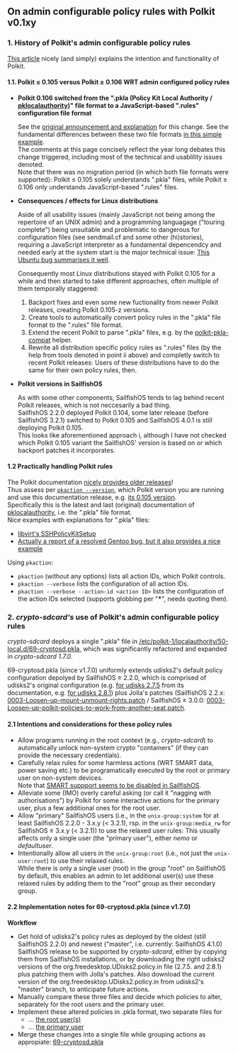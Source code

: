 ## On admin configurable policy rules with Polkit v0.1xy


### 1. History of Polkit's admin configurable policy rules

[This article](https://www.admin-magazine.com/Articles/Assigning-Privileges-with-sudo-and-PolicyKit) nicely (and simply) explains the intention and functionality of Polkit.


#### 1.1. Polkit ≤ 0.105 versus Polkit ≥ 0.106 WRT admin configured policy rules


* **Polkit 0.106 switched from the ".pkla (Policy Kit Local Authority / [pklocalauthority](https://www.freedesktop.org/software/polkit/docs/0.105/pklocalauthority.8.html))" file format to a JavaScript-based ".rules" configuration file format**
  
  See the [original announcement and explanation](https://davidz25.blogspot.com/2012/06/authorization-rules-in-polkit.html) for this change.    See the fundamental differences between these two file formats [in this simple example](https://fossies.org/linux/libvirt/docs/auth.rst#unix-socket-policykit-auth).<br />
  The comments at this page concisely reflect the year long debates this change triggered, including most of the technical and usablility issues denoted.<br />
  Note that there was no migration period (in which both file formats were supported): Polkit ≤ 0.105 solely understands ".pkla" files, while Polkit ≥ 0.106 only understands JavaScript-based ".rules" files.


* **Consequences / effects for Linux distributions**
  
  Aside of all usability issues (mainly JavaScript not being among the repertoire of an UNIX admin) and a programming languagage ("touring complete") being unsuitable and problematic to dangerous for configuration files (see sendmail.cf and some other (hi)stories), requiring a JavaScript interpreter as a fundamental depencendcy and needed early at the system start is the major technical issue: [This Ubuntu bug summarises it well](https://bugs.launchpad.net/ubuntu/+source/policykit-1/+bug/1086783).
  
  Consequently most Linux distributions stayed with Polkit 0.105 for a while and then started to take different approaches, often multiple of them temporally staggered:
  1. Backport fixes and even some new fuctionality from newer Polkit releases, creating Polkit 0.105-z versions.
  2. Create tools to automatically convert policy rules in the ".pkla" file format to the ".rules" file format.
  3. Extend the recent Polkit to parse ".pkla" files, e.g. by the [polkit-pkla-compat](https://pagure.io/polkit-pkla-compat) helper.
  4. Rewrite all distribution specific policy rules as ".rules" files (by the help from tools denoted in point ii above) and completly switch to recent Polkit releases: Users of these distributions have to do the same for their own policy rules, then.


* **Polkit versions in SailfishOS**
  
  As with some other components, SailfishOS tends to lag behind recent Polkit releases, which is not neccesarily a bad thing.<br />
  SailfishOS 2.2.0 deployed Polkit 0.104, some later release (before SailfishOS 3.2.1) switched to Polkit 0.105 and SailfishOS 4.0.1 is still deploying Polkit 0.105.<br />
  This looks like aforementioned approach i, although I have not checked which Polkit 0.105 variant the SailfishOS' version is based on or which backport patches it incorporates.


#### 1.2 Practically handling Polkit rules

The Polkit documentation [nicely provides older releases](https://www.freedesktop.org/software/polkit/docs/)!<br />
Thus assess per [`pkaction --version`](https://www.freedesktop.org/software/polkit/docs/0.105/pkaction.1.html), which Polkit version you are running and use this documentation release, e.g. [its 0.105 version](https://www.freedesktop.org/software/polkit/docs/0.105/index.html).<br />
Specifically this is the latest and last (original) documentation of [pklocalauthority](https://www.freedesktop.org/software/polkit/docs/0.105/pklocalauthority.8.html), i.e. the ".pkla" file format.<br />
Nice examples with explanations for ".pkla" files:
* [libvirt's SSHPolicyKitSetup](https://wiki.libvirt.org/page/SSHPolicyKitSetup#Configuration_for_individual_users)
* [Actually a report of a resolved Gentoo bug, but it also provides a nice example](https://forums.gentoo.org/viewtopic-p-7587064.html#7587064)

Using `pkaction`:
* `pkaction` (without any options) lists all action IDs, which Polkit controls.
* `pkaction --verbose` lists the configuration of all action IDs.
* `pkaction --verbose --action-id <action ID>` lists the configuration of the action IDs selected (supports globbing per "**\***", needs quoting then).


### 2. *crypto-sdcard's* use of Polkit's admin configurable policy rules

*crypto-sdcard* deploys a single ".pkla" file in [/etc/polkit-1/localauthority/50-local.d/69-cryptosd.pkla](https://github.com/Olf0/crypto-sdcard/blob/master/polkit-1/localauthority/50-local.d/69-cryptosd.pkla), which was significantly refactored and expanded in *crypto-sdcard 1.7.0*. 

69-cryptosd.pkla (since v1.7.0) uniformly extends udisks2's default policy configuration depolyed by SailfishOS ≥ 2.2.0, which is comprised of udisks2's original configuration (e.g. [for udisks 2.7.5](https://github.com/storaged-project/udisks/blob/udisks-2.7.5/data/org.freedesktop.UDisks2.policy.in) from its documentation, e.g. [for udisks 2.8.1](http://storaged.org/doc/udisks2-api/latest/udisks-polkit-actions.html#udisks-polkit-actions-file)) plus Jolla's patches (SailfishOS 2.2.x: [0003-Loosen-up-mount-unmount-rights.patch](https://git.sailfishos.org/mer-core/udisks2/blob/upgrade-2.2.0/rpm/0003-Loosen-up-mount-unmount-rights.patch) / SailfishOS ≥ 3.0.0: [0003-Loosen-up-polkit-policies-to-work-from-another-seat.patch](https://git.sailfishos.org/mer-core/udisks2/blob/master/rpm/0003-Loosen-up-polkit-policies-to-work-from-another-seat.patch).


#### 2.1 Intentions and considerations for these policy rules

* Allow programs running in the root context (e.g., *crypto-sdcard*) to automatically unlock non-system crypto "containers" (if they can provide the necessary credentials).
* Carefully relax rules for some harmless actions (WRT SMART data, power saving etc.) to be programatically executed by the root or primary user on non-system devices.<br />
  Note that [SMART suppport seems to be disabled in SailfishOS](https://git.sailfishos.org/mer-core/udisks2/blob/master/rpm/0002-Drop-smartata-dependencies.patch). 
* Alleviate some (IMO) overly careful asking (or call it "nagging with authorisations") by Polkit for some interactive actions for the primary user, plus a few additional ones for the root user.
* Allow "primary" SailfishOS users (i.e., in the `unix-group:system` for at least SailfishOS 2.2.0 - 3.x.y (< 3.2.1), rsp. in the `unix-group:media_rw` for SailfishOS ≥ 3.x.y (< 3.2.1)) to use the relaxed user rules: This usually affects only a single user (the "primary user"), either *nemo* or *defaultuser*.
* Intentionally allow all users in the `unix-group:root` (i.e., not just the `unix-user:root`) to use their relaxed rules.<br />
  While there is only a single user (root) in the group "root" on SailfishOS by default, this enables an admin to let additional user(s) use these relaxed rules by adding them to the "root" group as their secondary group.


#### 2.2 Implementation notes for 69-cryptosd.pkla (since v1.7.0)

**Workflow**

* Get hold of udisks2's policy rules as deployed by the oldest (still SailfishOS 2.2.0) and newest ("master", i.e. currently: SailfishOS 4.1.0) SailfishOS release to be supported by *crypto-sdcard*, either by copying them from SailfishOS installations, or by downloading the right udisks2 versions of the org.freedesktop.UDisks2.policy.in file (2.7.5. and 2.8.1) plus patching them with Jolla's patches.
  Also download the current version of the org.freedesktop.UDisks2.policy.in from udisks2's "master" branch, to anticipate future actions.
* Manually compare these three files and decide which policies to alter, separately for the root users and the primary user.
* Implement these altered policies in .pkla format, two separate files for
  * ... [the root user(s)](https://github.com/Olf0/crypto-sdcard/blob/69e826fd8ef1f3eacde806deaa80176886d91faf/polkit-1/localauthority/50-local.d/69-cryptosd-root.pkla)
  * ... [the primary user](https://github.com/Olf0/crypto-sdcard/blob/f2eaa4fa69ee6e49e30df6ac89f77f77b06a8462/polkit-1/localauthority/50-local.d/69-cryptosd-user.pkla)
* Merge these changes into a single file while grouping actions as appropiate: [69-cryptosd.pkla](https://github.com/Olf0/crypto-sdcard/blob/master/polkit-1/localauthority/50-local.d/69-cryptosd.pkla)
